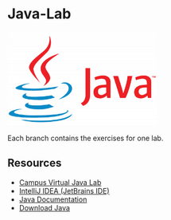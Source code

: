 # Java-Lab

<img src="java-logo1.png" alt="java_logo" width="300" height="auto">

Each branch contains the exercises for one lab.

## Resources
- [Campus Virtual Java Lab](https://cv.upt.ro/course/view.php?id=3981)
- [IntelliJ IDEA (JetBrains IDE)](https://www.jetbrains.com/idea/download/?section=windows)
- [Java Documentation](https://docs.oracle.com/en/java/javase/23/)
- [Download Java](https://www.oracle.com/java/technologies/downloads/)

